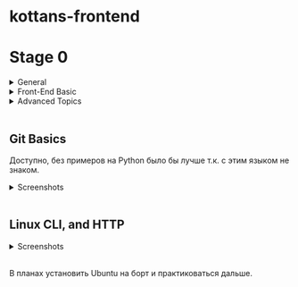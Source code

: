 # kottans-frontend
# Stage 0 

<details>
<summary>General</summary> 
 
- [X] [Git Basics](https://github.com/kottans/frontend/blob/2022_UA/tasks/git-intro.md)  
- [X] [Linux CLI and Networking](https://github.com/kottans/frontend/blob/2022_UA/tasks/linux-cli-http.md)  
- [ ] [VCS (hello gitty), GitHub and Collaboration](https://github.com/kottans/frontend/blob/2022_UA/tasks/git-collaboration.md)  
 
</details>   
<details>
<summary>Front-End Basic</summary> 
 
- [ ] [Intro to HTML & CSS](https://github.com/kottans/frontend/blob/2022_UA/tasks/html-css-intro.md)  
- [ ] [Responsive Web Design](https://github.com/kottans/frontend/blob/2022_UA/tasks/html-css-responsive.md)  
- [ ] [HTML & CSS Practice](https://github.com/kottans/frontend/blob/2022_UA/tasks/html-css-popup.md)  
- [ ] [JavaScript Basics](https://github.com/kottans/frontend/blob/2022_UA/tasks/js-basics.md)  
- [ ] [Document Object Model](https://github.com/kottans/frontend/blob/2022_UA/tasks/js-dom.md) 
 
</details>   
<details>
<summary>Advanced Topics</summary> 
 
- [ ] [Building a Tiny JS World](https://github.com/kottans/frontend/blob/2022_UA/tasks/js-pre-oop.md)  
- [ ] [Object oriented JS](https://github.com/kottans/frontend/blob/2022_UA/tasks/js-oop.md)  
- [ ] [OOP exercise](https://github.com/kottans/frontend/blob/2022_UA/tasks/js-post-oop.md)  
- [ ] [Offline Web Applications](https://github.com/kottans/frontend/blob/2022_UA/tasks/app-design-offline.md)  
- [ ] [Memory pair game](https://github.com/kottans/frontend/blob/2022_UA/tasks/memory-pair-game.md)  
- [ ] [Website Performance Optimization](https://github.com/kottans/frontend/blob/2022_UA/tasks/app-design-performance.md)  
- [ ] [Friends App](https://github.com/kottans/frontend/blob/2022_UA/tasks/friends-app.md)  
 
</details>
<br>  

## Git Basics  

Доступно, без примеров на Python было бы лучше т.к. с этим языком не знаком.
 
<details>
<summary>Screenshots</summary>

 <br>
![Introduction to Git and GitHub](./images/сoursera.bmp)
<br>
 
![Introduction to Git and GitHub](./images/coursera-2.bmp)
<br>
 
![Learn Git Branching course Basics](./images/git-basics.bmp)  
<br>
 
![Learn Git Branching course Basics](./images/git-remote-repo.bmp) 
<br>
</details>  
<br>

## Linux CLI, and HTTP  

<details>
<summary>Screenshots</summary>

![Linux Survival Quiz 1](./task_linux_cli/linux-1-quiz.bmp)  
<br>

![Linux Survival Quiz 2](./task_linux_cli/linux-2-quiz.bmp)  
<br>  

![Linux Survival Quiz 3](./task_linux_cli/linux-3-quiz.bmp)  
<br>  

![Linux Survival Quiz 4](./task_linux_cli/linux-4-quiz.bmp)  
<br>   
</details>  
<br>  

В планах установить Ubuntu на борт и практиковаться дальше. 
